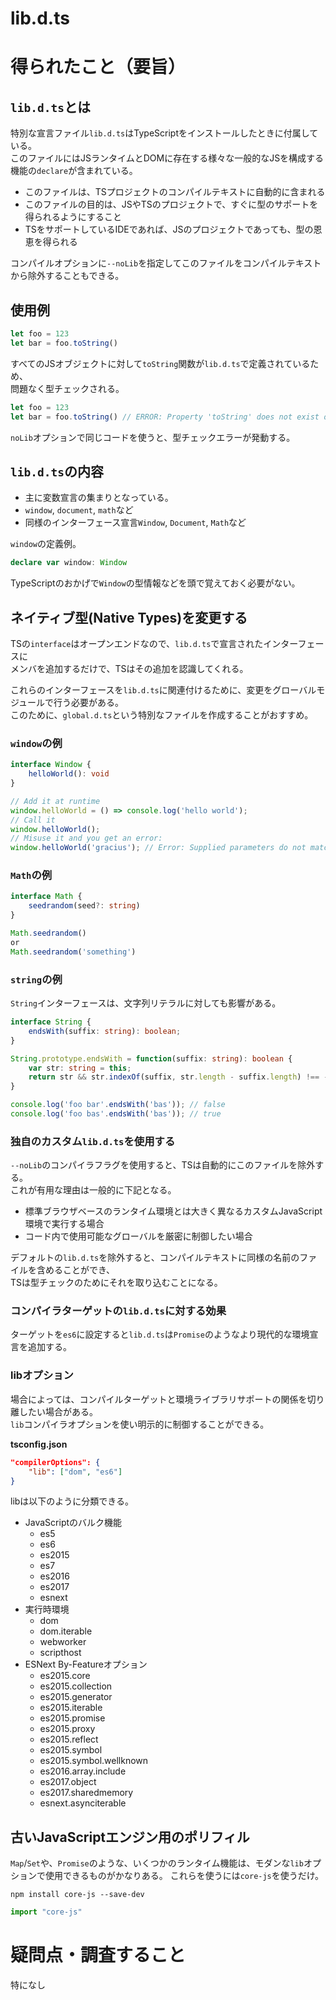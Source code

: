 # lib.d.ts

# 得られたこと（要旨）

## `lib.d.ts`とは
特別な宣言ファイル`lib.d.ts`はTypeScriptをインストールしたときに付属している。<br />
このファイルにはJSランタイムとDOMに存在する様々な一般的なJSを構成する機能の`declare`が含まれている。

- このファイルは、TSプロジェクトのコンパイルテキストに自動的に含まれる
- このファイルの目的は、JSやTSのプロジェクトで、すぐに型のサポートを得られるようにすること
- TSをサポートしているIDEであれば、JSのプロジェクトであっても、型の恩恵を得られる

コンパイルオプションに`--noLib`を指定してこのファイルをコンパイルテキストから除外することもできる。

## 使用例

```ts
let foo = 123
let bar = foo.toString()
```

すべてのJSオブジェクトに対して`toString`関数が`lib.d.ts`で定義されているため、<br />
問題なく型チェックされる。

```ts
let foo = 123
let bar = foo.toString() // ERROR: Property 'toString' does not exist on type 'number'.
```

`noLib`オプションで同じコードを使うと、型チェックエラーが発動する。

## `lib.d.ts`の内容

- 主に変数宣言の集まりとなっている。
- `window`, `document`, `math`など
- 同様のインターフェース宣言`Window`, `Document`, `Math`など

`window`の定義例。

```ts
declare var window: Window
```

TypeScriptのおかげで`Window`の型情報などを頭で覚えておく必要がない。

## ネイティブ型(Native Types)を変更する

TSの`interface`はオープンエンドなので、`lib.d.ts`で宣言されたインターフェースに<br />
メンバを追加するだけで、TSはその追加を認識してくれる。

これらのインターフェースを`lib.d.ts`に関連付けるために、変更をグローバルモジュールで行う必要がある。<br />
このために、`global.d.ts`という特別なファイルを作成することがおすすめ。

### `window`の例

```ts
interface Window {
    helloWorld(): void
}
```

```ts
// Add it at runtime
window.helloWorld = () => console.log('hello world');
// Call it
window.helloWorld();
// Misuse it and you get an error:
window.helloWorld('gracius'); // Error: Supplied parameters do not match the signature of the call target
```

### `Math`の例

```ts
interface Math {
    seedrandom(seed?: string)
}
```

```ts
Math.seedrandom()
or
Math.seedrandom('something')
```

### `string`の例

`String`インターフェースは、文字列リテラルに対しても影響がある。

```ts
interface String {
    endsWith(suffix: string): boolean;
}

String.prototype.endsWith = function(suffix: string): boolean {
    var str: string = this;
    return str && str.indexOf(suffix, str.length - suffix.length) !== -1;
}

console.log('foo bar'.endsWith('bas')); // false
console.log('foo bas'.endsWith('bas')); // true
```

### 独自のカスタム`lib.d.ts`を使用する

`--noLib`のコンパイラフラグを使用すると、TSは自動的にこのファイルを除外する。<br />
これが有用な理由は一般的に下記となる。

- 標準ブラウザベースのランタイム環境とは大きく異なるカスタムJavaScript環境で実行する場合
- コード内で使用可能なグローバルを厳密に制御したい場合

デフォルトの`lib.d.ts`を除外すると、コンパイルテキストに同様の名前のファイルを含めることができ、<br />
TSは型チェックのためにそれを取り込むことになる。

### コンパイラターゲットの`lib.d.ts`に対する効果

ターゲットを`es6`に設定すると`lib.d.ts`は`Promise`のようなより現代的な環境宣言を追加する。

### libオプション

場合によっては、コンパイルターゲットと環境ライブラリサポートの関係を切り離したい場合がある。<br />
`lib`コンパイラオプションを使い明示的に制御することができる。

<strong>tsconfig.json</strong>

```json
"compilerOptions": {
    "lib": ["dom", "es6"]
}
```

libは以下のように分類できる。

- JavaScriptのバルク機能
  - es5
  - es6
  - es2015
  - es7
  - es2016
  - es2017
  - esnext
- 実行時環境
  - dom
  - dom.iterable
  - webworker
  - scripthost
- ESNext By-Featureオプション
  - es2015.core
  - es2015.collection
  - es2015.generator
  - es2015.iterable
  - es2015.promise
  - es2015.proxy
  - es2015.reflect
  - es2015.symbol
  - es2015.symbol.wellknown
  - es2016.array.include
  - es2017.object
  - es2017.sharedmemory
  - esnext.asynciterable

## 古いJavaScriptエンジン用のポリフィル

`Map`/`Set`や、`Promise`のような、いくつかのランタイム機能は、モダンな`lib`オプションで使用できるものがかなりある。
これらを使うには`core-js`を使うだけ。

```
npm install core-js --save-dev
```

```ts
import "core-js"
```

# 疑問点・調査すること
特になし